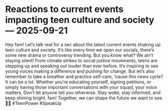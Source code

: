 # Reactions to current events impacting teen culture and society — 2025-09-21

Hey fam! Let’s talk real for a sec about the latest current events shaking up teen culture and society. It’s like every time we open our socials, there’s some new drama or controversy trending. But you know what? We ain’t staying silent! From climate strikes to social justice movements, teens are stepping up and speaking out louder than ever before. It’s inspiring to see young voices making a difference and pushing for change. But let’s also remember to take a breather and practice self-care, ‘cause this news cycle? It can be a lot. Whether you’re educating yourself, signing petitions, or simply having those important conversations with your squad, your voice matters. Don’t let anyone tell you otherwise. Stay woke, stay informed, and keep shining bright, fam! Together, we can shape the future we want to see. 💪🌟 #TeenPower #SpeakUp
